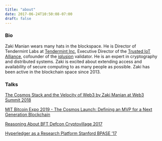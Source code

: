 ```yaml
---
title: "about"
date: 2017-06-24T10:50:08-07:00
draft: false
---
```


### Bio

Zaki Manian wears many hats in the blockspace. He is Director of Tendermint Labs at [Tendermint Inc](https://tendermint.com), Executive Director of the [Trusted IoT Alliance](https://trusted-iot.org), cofounder of the [iqlusion](https://iqlusion.io) validator. He is an expert in cryptography and distributed systems. Zaki is excited about extending access and availability of secure computing to as many people as possible. Zaki has been active in the blockchain space since 2013. 

### Talks

[The Cosmos Stack and the Velocity of Web3 by Zaki Manian at Web3 Summit 2018](https://www.youtube.com/watch?v=BO8ZSAfh0Jo)

[MIT Bitcoin Expo 2019 - The Cosmos Launch: Defining an MVP for a Next Generation Blockchain](https://www.youtube.com/watch?v=xqopwqXyURw)

[Reasoning About BFT Defcon Cryptovillage 2017](https://zmanian.github.io/ReasoningAboutBFT/)

[Hyperledger as a Research Platform Stanford BPASE ’17](https://www.youtube.com/watch?v=X65hV4mkulM&feature=youtu.be)